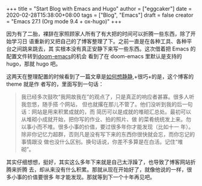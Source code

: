 +++
title = "Start Blog with Emacs and Hugo"
author = ["eggcaker"]
date = 2020-02-28T15:38:00+08:00
tags = ["Blog", "Emacs"]
draft = false
creator = "Emacs 27.1 (Org mode 9.4 + ox-hugo)"
+++

因为有了二胎，裸辞在家照顾家人所有了有大把的时间可以折腾一些东西，除了开始学习日
语重新的又把自己的了博客整理了下。之前一直是在各种工具、各种平台之间跳来跳去，其
实根本没有真正安静下来写一些东西。这次借着把 Emacs 的配置文件转到[doom-emacs](https://github.com///hlissner/doom-emacs)的机会
看到了在 doom-emacs 里默认是支持的 hugo，那就 hugo 吧。

这两天在整理配置的时候看到了一篇文章是[如何想静静](https://yihui.org/cn/2019/07/inner-peace/),+很巧+的是，这个博客的 theme 就是作
者写的，里面写到一句话：

> 我已经多次鼓吹“我网故我在”的观点了，只是真正的响应者甚寡。很多人听我忽悠，随手搭
> 个网站， 但也就撂在那儿不管了。他们没听到我的后一句话：网站是用来积累成就的，而
> 简历可以是成就的堆砌汇总处。最初可以从堆砌小成就开始，把你写的作业、拍的照片、做
> 的菜肴统统发上来。勿以事小而不堆。很多小事的价值，要过很多年你才能发现（比如十一
> 年）。除非你记忆力超群，否则凡是没有写下来的东西你很快就会忘，而你忘记的事情跟没
> 做也没什么区别。换句话说，你差不多算是在白活。记住“堆砌”。

其实仔细想想，挺好，其实这么多年下来就是自己太浮躁了，也导致了博客网站折腾来折腾
去，却从来没有什么积累。那就从现在开始好了，就像他说的一样，很多小事的价值要很多
年才能发现。那就等到下一个十年再见吧。
